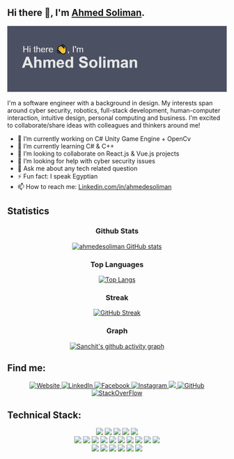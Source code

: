 <!--
**ahmedesoliman/ahmedesoliman** is a ✨ _special_ ✨ repository because its `README.md` (this file) appears on your GitHub profile.
-->

## Hi there 👋, I'm <a href="https://ahmedesoliman.com">Ahmed Soliman</a>.

<img src="https://raw.githubusercontent.com/ahmedesoliman/ahmedesoliman/master/header.png" alt="">

I'm a software engineer with a background in design. My interests span around cyber security, robotics, full-stack development, human-computer interaction, intuitive design, personal computing and business. I'm excited to collaborate/share ideas with colleagues and thinkers around me!

- 🔭 I’m currently working on C# Unity Game Engine + OpenCv
- 🌱 I’m currently learning C# & C++
- 👯 I’m looking to collaborate on React.js & Vue.js projects
- 🤔 I’m looking for help with cyber security issues
- 💬 Ask me about any tech related question
- ⚡ Fun fact: I speak Egyptian
- 📫 How to reach me: <a href="https://www.linkedin.com/in/ahmedesoliman">Linkedin.com/in/ahmedesoliman</a>

<!-- - 😄 Pronouns: ... -->

## Statistics

<div align="center">

### Github Stats

[![ahmedesoliman GitHub stats](https://github-readme-stats.vercel.app/api?username=ahmedesoliman&count_private=true&show_icons=true&theme=nord)](https://github.com/ahmedesoliman)

### Top Languages

[![Top Langs](https://github-readme-stats.vercel.app/api/top-langs/?username=ahmedesoliman&show_icons=true&layout=compact&&theme=nord)](https://github.com/ahmedesolimans)

### Streak

[![GitHub Streak](https://github-readme-streak-stats.herokuapp.com/?user=ahmedesoliman&theme=nord)](https://github.com/ahmedesolimans)

### Graph

[![Sanchit's github activity graph](https://activity-graph.herokuapp.com/graph?username=ahmedesoliman&theme=nord)](https://activity-graph.herokuapp.com/graph?username=ahmedesoliman&theme=nord)

</div>

## Find me:

<div align="center">

<a href="https://ahmedesoliman.com"><img class= "center" src="https://img.shields.io/badge/WebPage-239120?style=for-the-badge&logo=rss&logoColor=white" alt="Website"> </a>
<a href="https://www.linkedin.com/in/ahmedesoliman/"><img class= "center" src="https://img.shields.io/badge/LinkedIn-0077B5?style=for-the-badge&logo=linkedin&logoColor=white" alt="LinkedIn"> </a>
<a href="https://www.facebook.com/ahmedesoliman/"><img class= "center" src="https://img.shields.io/badge/Facebook-1877F2?style=for-the-badge&logo=facebook&logoColor=white" alt="Facebook "> </a>
<a href="https://www.instagram.com/ahmedesoliman/"><img calss= "center" src="https://img.shields.io/badge/Instagram-E4405F?style=for-the-badge&logo=instagram&logoColor=white" alt="Instagram"> </a>
<a href="https://twitter.com/ahmede_soliman"><img calss= "center" src="https://img.shields.io/badge/Twitter-1DA1F2?style=for-the-badge&logo=twitter&logoColor=white" > </a>
<a href="https://github.com/ahmedesoliman"><img calss= "center" src="https://img.shields.io/badge/GitHub-100000?style=for-the-badge&logo=github&logoColor=white" alt="GitHub"> </a>
<a href="https://stackoverflow.com/users/11025509/ahmed-e-soliman"><img calss= "center" src="https://img.shields.io/badge/Stack_Overflow-FE7A16?style=for-the-badge&logo=stack-overflow&logoColor=white" alt="StackOverFlow"></a>

</div>

## Technical Stack:

<div align="center">
    <img src="https://img.shields.io/badge/-C++-000000?&style=flat&logo=c%2B%2B&logoColor=0277BD" />
    <img src="https://img.shields.io/badge/-C-000000?&style=flat&logo=c&logoColor=5968BA" />
    <img src="https://img.shields.io/badge/-Java-000000?style=flat&logo=java&logoColor=F44336" />
    <img src="https://img.shields.io/badge/-Jupyter-000000?style=flat&logo=jupyter&logoColor=F57C00" />
    <img src="https://img.shields.io/badge/-Python-000000?style=flat&logo=python&logoColorhalf=396E9B" /> <br>
    <img src="https://img.shields.io/badge/-HTML-000000?&style=flat&logo=html5"/>
    <img src="https://img.shields.io/badge/-CSS-000000?&style=flat&logo=css3&logoColor=42A5F5"/>
    <img src="https://img.shields.io/badge/-JavaScript-000000?style=flat&logo=javascript&logoColor=FFCA28" />
    <img src="https://img.shields.io/badge/-Php-000000?style=flat&logo=php&logoColor=1E87E3" />
    <img src="https://img.shields.io/badge/-React-000000?style=flat&logo=react&logoColor=03AABF" />
    <img src="https://img.shields.io/badge/-Angular-000000?style=flat&logo=angular&logoColor=E53935">
    <img src="https://img.shields.io/badge/-Node.js-000000?&style=flat&logo=node.js&logoColor=8AC149"/>
    <img src="https://img.shields.io/badge/-NPM-000000?&style=flat&logo=npm&logoColor=CB3837"/>
    <img src="https://img.shields.io/badge/-MySQL-000000?style=flat&logo=mysql&logoColor=E6892E" />
    <img src="https://img.shields.io/badge/-MongoDB-000000?style=flat&logo=mongodb&logoColor=4AAA3C" /> <br>
    <img src="https://img.shields.io/badge/-git-000000?&style=flat&logo=git&logoColor=E64A19"/>
    <img src="https://img.shields.io/badge/-Gitpod-000000?style=flat&logo=gitpod&logoColor=29B4F4" />
    <img src="https://img.shields.io/badge/-Github-000000?style=flat&logo=github&logoColor=DEDEDF" />
    <img src="https://img.shields.io/badge/-Firebase-000000?style=flat&logo=firebase&logoColor=FBC02D" />
    <img src="https://img.shields.io/badge/-Repl-000000?style=flat&logo=repl.it&logoColor=E1E2E4" />
    <img src="https://img.shields.io/badge/-vscode-000000?style=flat&logo=visual-studio-code&logoColor=2BA1F1" />
</div>
